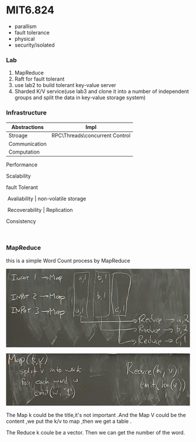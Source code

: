 # MIT6.824

* parallism
* fault tolerance
* physical
* security/isolated

### Lab

1. MapReduce
2. Raft for fault tolerant
3. use lab2 to build tolerant key-value server
4. Sharded K/V service(use lab3 and clone it into a number of independent groups and split the data in key-value storage system)

### Infrastructure

| Abstractions  | Impl                           |
| ------------- | ------------------------------ |
| Stroage       | RPC\Threads\concurrent Control |
| Communication |                                |
| Computation   |                                |

Performance

Scalability

fault Tolerant

​	Avaliability	| non-volatile storage

​	Recoverability	| Replication

Consistency

​	

### MapReduce

this is a simple Word Count process by MapReduce

![1584524379876](https://raw.githubusercontent.com/Yang6149/typora-image/master/demo/202003/18/174004-146925.png)

![1584524662930](https://raw.githubusercontent.com/Yang6149/typora-image/master/demo/202003/18/174425-753647.png)

The Map k could be the title,it's not important .And the Map V could be the content ,we put the k/v to map ,then we get a table .

The Reduce k coule be a vector. Then we can get the number of the word.
